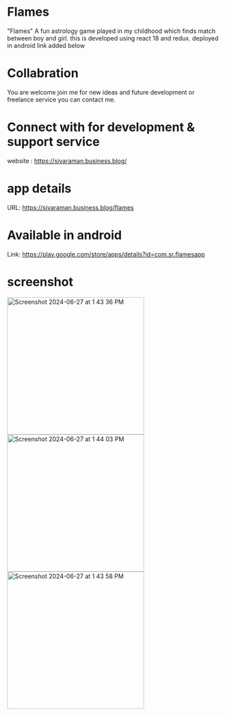 # Flames
"Flames" A fun astrology game played in my childhood which finds match between boy and girl. 
this is developed using react 18 and redux. 
deployed in android link added below

# Collabration

You are welcome join me for new ideas and future development or freelance service you can contact me.

# Connect with for development & support service

website : https://sivaraman.business.blog/

# app details 

URL: https://sivaraman.business.blog/flames

# Available in android

Link: https://play.google.com/store/apps/details?id=com.sr.flamesapp

# screenshot
<img width="320" alt="Screenshot 2024-06-27 at 1 43 36 PM" src="https://github.com/sivajaffey/Flames/assets/53942949/0acf7541-4eb8-4147-b6bd-da23e1e55f5f">
<img width="320" alt="Screenshot 2024-06-27 at 1 44 03 PM" src="https://github.com/sivajaffey/Flames/assets/53942949/c016e13e-9db3-4045-baa2-abbd623658cf">


<img width="320" alt="Screenshot 2024-06-27 at 1 43 58 PM" src="https://github.com/sivajaffey/Flames/assets/53942949/cc477947-9406-4f32-9a81-881f6baacba5">
